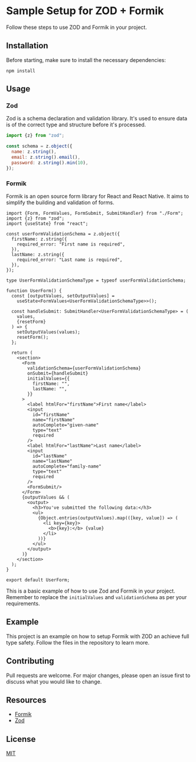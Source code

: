 # Sample Setup for ZOD + Formik

Follow these steps to use ZOD and Formik in your project.

## Installation

Before starting, make sure to install the necessary dependencies:

```
npm install
```

## Usage

### Zod

Zod is a schema declaration and validation library. It's used to ensure data is
of the correct type and structure before it's processed.

```javascript
import {z} from "zod";

const schema = z.object({
  name: z.string(),
  email: z.string().email(),
  password: z.string().min(10),
});
```

### Formik

Formik is an open source form library for React and React Native. It aims to
simplify the building and validation of forms.

```tsx
import {Form, FormValues, FormSubmit, SubmitHandler} from "./Form";
import {z} from "zod";
import {useState} from "react";

const userFormValidationSchema = z.object({
  firstName: z.string({
    required_error: "First name is required",
  }),
  lastName: z.string({
    required_error: "Last name is required",
  }),
});

type UserFormValidationSchemaType = typeof userFormValidationSchema;

function UserForm() {
  const [outputValues, setOutputValues] =
    useState<FormValues<UserFormValidationSchemaType>>();

  const handleSubmit: SubmitHandler<UserFormValidationSchemaType> = (
    values,
    {resetForm}
  ) => {
    setOutputValues(values);
    resetForm();
  };

  return (
    <section>
      <Form
        validationSchema={userFormValidationSchema}
        onSubmit={handleSubmit}
        initialValues={{
          firstName: "",
          lastName: "",
        }}
      >
        <label htmlFor="firstName">First name</label>
        <input
          id="firstName"
          name="firstName"
          autoComplete="given-name"
          type="text"
          required
        />
        <label htmlFor="lastName">Last name</label>
        <input
          id="lastName"
          name="lastName"
          autoComplete="family-name"
          type="text"
          required
        />
        <FormSubmit/>
      </Form>
      {outputValues && (
        <output>
          <h3>You've submitted the following data:</h3>
          <ul>
            {Object.entries(outputValues).map(([key, value]) => (
              <li key={key}>
                <b>{key}:</b> {value}
              </li>
            ))}
          </ul>
        </output>
      )}
    </section>
  );
}

export default UserForm;
```

This is a basic example of how to use Zod and Formik in your project. Remember
to replace the `initialValues` and `validationSchema` as per your requirements.

## Example

This project is an example on how to setup Formik with ZOD an achieve full type
safety. Follow the files in the repository to learn more.

## Contributing

Pull requests are welcome. For major changes, please open an issue first to
discuss what you would like to change.

## Resources

* [Formik](https://formik.org/)
* [Zod](https://github.com/colinhacks/zod)

## License

[MIT](https://choosealicense.com/licenses/mit/)
